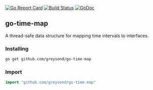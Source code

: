 [![Go Report Card](https://goreportcard.com/badge/github.com/greysond/go-time-map)](https://goreportcard.com/report/github.com/greysond/go-time-map)
[![Build Status](https://travis-ci.org/greysond/go-time-map.svg?branch=master)](https://travis-ci.org/greysond/go-time-map)
[![GoDoc](https://godoc.org/github.com/greysond/go-time-map?status.svg)](http://godoc.org/github.com/greysond/go-time-map)

## go-time-map

A thread-safe data structure for mapping time intervals to interfaces.

### Installing

```bash
go get github.com/greysond/go-time-map
```

### Import

```go
import "github.com/greysond/go-time-map"
```
